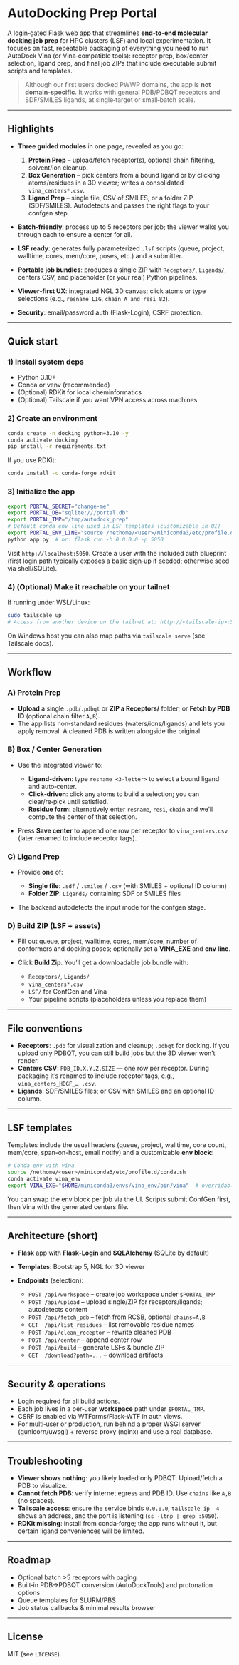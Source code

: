 # AutoDocking Prep Portal

A login‑gated Flask web app that streamlines **end‑to‑end molecular docking job prep** for HPC clusters (LSF) and local experimentation. It focuses on fast, repeatable packaging of everything you need to run AutoDock Vina (or Vina‑compatible tools): receptor prep, box/center selection, ligand prep, and final job ZIPs that include executable submit scripts and templates.

> Although our first users docked PWWP domains, the app is **not domain‑specific**. It works with general PDB/PDBQT receptors and SDF/SMILES ligands, at single‑target or small‑batch scale.

---

## Highlights

* **Three guided modules** in one page, revealed as you go:

  1. **Protein Prep** – upload/fetch receptor(s), optional chain filtering, solvent/ion cleanup.
  2. **Box Generation** – pick centers from a bound ligand or by clicking atoms/residues in a 3D viewer; writes a consolidated `vina_centers*.csv`.
  3. **Ligand Prep** – single file, CSV of SMILES, or a folder ZIP (SDF/SMILES). Autodetects and passes the right flags to your confgen step.
* **Batch‑friendly**: process up to 5 receptors per job; the viewer walks you through each to ensure a center for all.
* **LSF ready**: generates fully parameterized `.lsf` scripts (queue, project, walltime, cores, mem/core, poses, etc.) and a submitter.
* **Portable job bundles**: produces a single ZIP with `Receptors/`, `Ligands/`, centers CSV, and placeholder (or your real) Python pipelines.
* **Viewer‑first UX**: integrated NGL 3D canvas; click atoms or type selections (e.g., `resname LIG`, `chain A and resi 82`).
* **Security**: email/password auth (Flask-Login), CSRF protection.

---

## Quick start

### 1) Install system deps

* Python 3.10+
* Conda or venv (recommended)
* (Optional) RDKit for local cheminformatics
* (Optional) Tailscale if you want VPN access across machines

### 2) Create an environment

```bash
conda create -n docking python=3.10 -y
conda activate docking
pip install -r requirements.txt
```

If you use RDKit:

```bash
conda install -c conda-forge rdkit
```

### 3) Initialize the app

```bash
export PORTAL_SECRET="change-me"
export PORTAL_DB="sqlite:///portal.db"
export PORTAL_TMP="/tmp/autodock_prep"
# Default conda env line used in LSF templates (customizable in UI)
export PORTAL_ENV_LINE="source /nethome/<user>/miniconda3/etc/profile.d/conda.sh && conda activate vina_env"
python app.py  # or: flask run -h 0.0.0.0 -p 5050
```

Visit `http://localhost:5050`. Create a user with the included auth blueprint (first login path typically exposes a basic sign‑up if seeded; otherwise seed via shell/SQLite).

### 4) (Optional) Make it reachable on your tailnet

If running under WSL/Linux:

```bash
sudo tailscale up
# Access from another device on the tailnet at: http://<tailscale-ip>:5050/
```

On Windows host you can also map paths via `tailscale serve` (see Tailscale docs).

---

## Workflow

### A) Protein Prep

* **Upload** a single `.pdb`/`.pdbqt` or **ZIP a Receptors/** folder; or **Fetch by PDB ID** (optional chain filter `A,B`).
* The app lists non‑standard residues (waters/ions/ligands) and lets you apply removal. A cleaned PDB is written alongside the original.

### B) Box / Center Generation

* Use the integrated viewer to:

  * **Ligand‑driven**: type `resname <3‑letter>` to select a bound ligand and auto‑center.
  * **Click‑driven**: click any atoms to build a selection; you can clear/re‑pick until satisfied.
  * **Residue form**: alternatively enter `resname`, `resi`, `chain` and we’ll compute the center of that selection.
* Press **Save center** to append one row per receptor to `vina_centers.csv` (later renamed to include receptor tags).

### C) Ligand Prep

* Provide **one** of:

  * **Single file**: `.sdf` / `.smiles` / `.csv` (with SMILES + optional ID column)
  * **Folder ZIP**: `Ligands/` containing SDF or SMILES files
* The backend autodetects the input mode for the confgen stage.

### D) Build ZIP (LSF + assets)

* Fill out queue, project, walltime, cores, mem/core, number of conformers and docking poses; optionally set a **VINA\_EXE** and **env line**.
* Click **Build Zip**. You’ll get a downloadable job bundle with:

  * `Receptors/`, `Ligands/`
  * `vina_centers*.csv`
  * `LSF/` for ConfGen and Vina
  * Your pipeline scripts (placeholders unless you replace them)

---

## File conventions

* **Receptors**: `.pdb` for visualization and cleanup; `.pdbqt` for docking. If you upload only PDBQT, you can still build jobs but the 3D viewer won’t render.
* **Centers CSV**: `PDB_ID,X,Y,Z,SIZE` — one row per receptor. During packaging it’s renamed to include receptor tags, e.g., `vina_centers_HDGF_… .csv`.
* **Ligands**: SDF/SMILES files; or CSV with SMILES and an optional ID column.

---

## LSF templates

Templates include the usual headers (queue, project, walltime, core count, mem/core, span-on-host, email notify) and a customizable **env block**:

```bash
# Conda env with vina
source /nethome/<user>/miniconda3/etc/profile.d/conda.sh
conda activate vina_env
export VINA_EXE="$HOME/miniconda3/envs/vina_env/bin/vina"  # overridable in UI
```

You can swap the env block per job via the UI. Scripts submit ConfGen first, then Vina with the generated centers file.

---

## Architecture (short)

* **Flask** app with **Flask‑Login** and **SQLAlchemy** (SQLite by default)
* **Templates**: Bootstrap 5, NGL for 3D viewer
* **Endpoints** (selection):

  * `POST /api/workspace` – create job workspace under `$PORTAL_TMP`
  * `POST /api/upload` – upload single/ZIP for receptors/ligands; autodetects content
  * `POST /api/fetch_pdb` – fetch from RCSB, optional `chains=A,B`
  * `GET  /api/list_residues` – list removable residue names
  * `POST /api/clean_receptor` – rewrite cleaned PDB
  * `POST /api/center` – append center row
  * `POST /api/build` – generate LSFs & bundle ZIP
  * `GET  /download?path=...` – download artifacts

---

## Security & operations

* Login required for all build actions.
* Each job lives in a per‑user **workspace** path under `$PORTAL_TMP`.
* CSRF is enabled via WTForms/Flask‑WTF in auth views.
* For multi‑user or production, run behind a proper WSGI server (gunicorn/uwsgi) + reverse proxy (nginx) and use a real database.

---

## Troubleshooting

* **Viewer shows nothing**: you likely loaded only PDBQT. Upload/fetch a PDB to visualize.
* **Cannot fetch PDB**: verify internet egress and PDB ID. Use `chains` like `A,B` (no spaces).
* **Tailscale access**: ensure the service binds `0.0.0.0`, `tailscale ip -4` shows an address, and the port is listening (`ss -ltnp | grep :5050`).
* **RDKit missing**: install from conda‑forge; the app runs without it, but certain ligand conveniences will be limited.

---

## Roadmap

* Optional batch >5 receptors with paging
* Built‑in PDB→PDBQT conversion (AutoDockTools) and protonation options
* Queue templates for SLURM/PBS
* Job status callbacks & minimal results browser

---

## License

MIT (see `LICENSE`).
